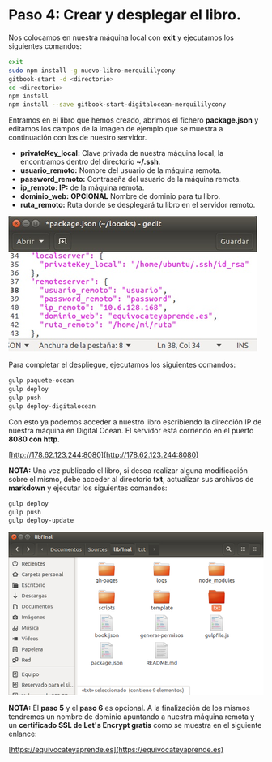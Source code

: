 # Paso 4: Crear y desplegar el libro.

Nos colocamos en nuestra máquina local con **exit** y ejecutamos los siguientes comandos:

```bash
exit
sudo npm install -g nuevo-libro-merquililycony
gitbook-start -d <directorio>
cd <directorio>
npm install
npm install --save gitbook-start-digitalocean-merquililycony
```

Entramos en el libro que hemos creado, abrimos el fichero **package.json** y editamos los campos de la imagen de ejemplo que se muestra a continuación con los de nuestro servidor.


+ **privateKey_local:** Clave privada de nuestra máquina local, la encontramos dentro del directorio **~/.ssh**.
+ **usuario_remoto:** Nombre del usuario de la máquina remota.
+ **password_remoto:** Contraseña del usuario de la máquina remota.
+ **ip_remoto: IP:** de la máquina remota.
+ **dominio_web:** **OPCIONAL** Nombre de dominio para tu libro.
+ **ruta_remoto:** Ruta donde se desplegará tu libro en el servidor remoto.

![imagen](./images/ima10.jpg)

Para completar el despliegue, ejecutamos los siguientes comandos:

```bash
gulp paquete-ocean
gulp deploy
gulp push
gulp deploy-digitalocean
```

Con esto ya podemos acceder a nuestro libro escribiendo la dirección IP de nuestra máquina en Digital Ocean. El servidor está corriendo en el puerto **8080 con http**.

[http://178.62.123.244:8080](http://178.62.123.244:8080)

**NOTA:** Una vez publicado el libro, si desea realizar alguna modificación sobre el mismo, debe acceder al directorio **txt**, actualizar sus archivos de **markdown** y ejecutar los siguientes comandos:

```bash
gulp deploy
gulp push
gulp deploy-update
```

![imagen](./images/ima7.jpg)



**NOTA:** El **paso 5** y el **paso 6** es opcional. A la finalización de los mismos tendremos un nombre de dominio apuntando a nuestra máquina remota y un **certificado SSL de Let's Encrypt gratis** como se muestra en el siguiente enlance:

[https://equivocateyaprende.es](https://equivocateyaprende.es)
